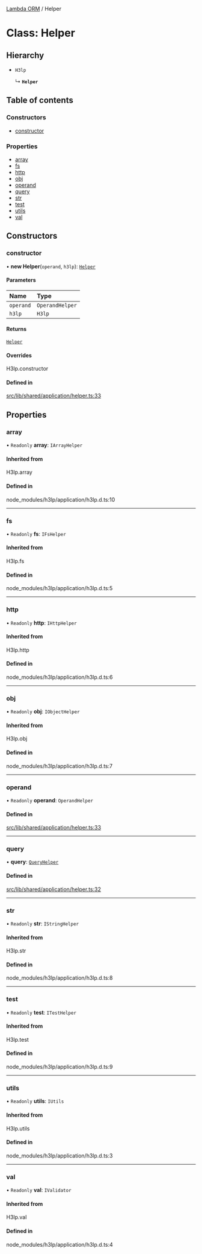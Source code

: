 [Lambda ORM](../README.md) / Helper

# Class: Helper

## Hierarchy

- `H3lp`

  ↳ **`Helper`**

## Table of contents

### Constructors

- [constructor](Helper.md#constructor)

### Properties

- [array](Helper.md#array)
- [fs](Helper.md#fs)
- [http](Helper.md#http)
- [obj](Helper.md#obj)
- [operand](Helper.md#operand)
- [query](Helper.md#query)
- [str](Helper.md#str)
- [test](Helper.md#test)
- [utils](Helper.md#utils)
- [val](Helper.md#val)

## Constructors

### constructor

• **new Helper**(`operand`, `h3lp`): [`Helper`](Helper.md)

#### Parameters

| Name | Type |
| :------ | :------ |
| `operand` | `OperandHelper` |
| `h3lp` | `H3lp` |

#### Returns

[`Helper`](Helper.md)

#### Overrides

H3lp.constructor

#### Defined in

[src/lib/shared/application/helper.ts:33](https://github.com/FlavioLionelRita/lambdaorm/blob/cf45f081/src/lib/shared/application/helper.ts#L33)

## Properties

### array

• `Readonly` **array**: `IArrayHelper`

#### Inherited from

H3lp.array

#### Defined in

node_modules/h3lp/application/h3lp.d.ts:10

___

### fs

• `Readonly` **fs**: `IFsHelper`

#### Inherited from

H3lp.fs

#### Defined in

node_modules/h3lp/application/h3lp.d.ts:5

___

### http

• `Readonly` **http**: `IHttpHelper`

#### Inherited from

H3lp.http

#### Defined in

node_modules/h3lp/application/h3lp.d.ts:6

___

### obj

• `Readonly` **obj**: `IObjectHelper`

#### Inherited from

H3lp.obj

#### Defined in

node_modules/h3lp/application/h3lp.d.ts:7

___

### operand

• `Readonly` **operand**: `OperandHelper`

#### Defined in

[src/lib/shared/application/helper.ts:33](https://github.com/FlavioLionelRita/lambdaorm/blob/cf45f081/src/lib/shared/application/helper.ts#L33)

___

### query

• **query**: [`QueryHelper`](QueryHelper.md)

#### Defined in

[src/lib/shared/application/helper.ts:32](https://github.com/FlavioLionelRita/lambdaorm/blob/cf45f081/src/lib/shared/application/helper.ts#L32)

___

### str

• `Readonly` **str**: `IStringHelper`

#### Inherited from

H3lp.str

#### Defined in

node_modules/h3lp/application/h3lp.d.ts:8

___

### test

• `Readonly` **test**: `ITestHelper`

#### Inherited from

H3lp.test

#### Defined in

node_modules/h3lp/application/h3lp.d.ts:9

___

### utils

• `Readonly` **utils**: `IUtils`

#### Inherited from

H3lp.utils

#### Defined in

node_modules/h3lp/application/h3lp.d.ts:3

___

### val

• `Readonly` **val**: `IValidator`

#### Inherited from

H3lp.val

#### Defined in

node_modules/h3lp/application/h3lp.d.ts:4
